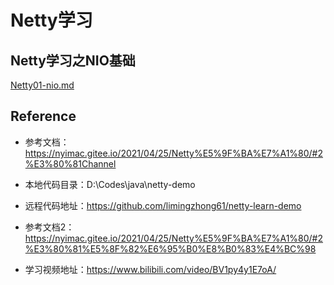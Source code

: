 # Netty学习

## Netty学习之NIO基础

[Netty01-nio.md](Netty01-nio.md)





## Reference

- 参考文档：https://nyimac.gitee.io/2021/04/25/Netty%E5%9F%BA%E7%A1%80/#2%E3%80%81Channel
- 本地代码目录：D:\Codes\java\netty-demo
- 远程代码地址：https://github.com/limingzhong61/netty-learn-demo
- 参考文档2：https://nyimac.gitee.io/2021/04/25/Netty%E5%9F%BA%E7%A1%80/#2%E3%80%81%E5%8F%82%E6%95%B0%E8%B0%83%E4%BC%98

- 学习视频地址：https://www.bilibili.com/video/BV1py4y1E7oA/